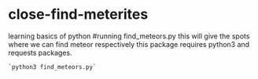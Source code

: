 # close-find-meterites
learning basics of python
#running find_meteors.py
 this will give the spots where we can find meteor respectively
this package requires python3 and requests packages.

    `python3 find_meteors.py`
